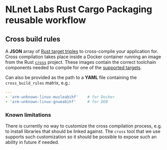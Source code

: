 # NLnet Labs Rust Cargo Packaging reusable workflow

## Cross build rules

A **JSON** array of [Rust target triples](https://doc.rust-lang.org/nightly/rustc/platform-support.html) to cross-compile your application for. Cross compilation takes place inside a Docker container running an image from the Rust [`cross`](https://github.com/cross-rs/cross) project. These images contain the correct toolchain components needed to compile for one of the [supported targets](https://github.com/cross-rs/cross#supported-targets).

Can also be provided as the path to a **YAML** file containing the `cross_build_rules` matrix, e.g.:

```yaml
---
- 'arm-unknown-linux-musleabihf'    # for Docker
- 'arm-unknown-linux-gnueabihf'     # for DEB
```

### Known limitations

There is currently no way to customize the cross compilation process, e.g. to install libraries that should be linked against. The `cross` tool that we use supports such customization so it should be possible to expose such an ability in future if needed.

